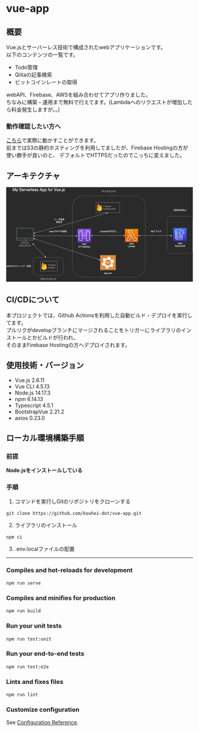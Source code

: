 # vue-app

## 概要
Vue.jsとサーバーレス技術で構成されたwebアプリケーションです。<br/>
以下のコンテンツの一覧です。

- Todo管理
- Qiitaの記事検索
- ビットコインレートの取得

webAPI、Firebase、AWSを組み合わせてアプリ作りました。<br/>
ちなみに構築・運用まで無料で行えてます。(Lambdaへのリクエストが増加したら料金発生しますが。。)

### 動作確認したい方へ
[こちら](https://fir-project-b00d3.web.app/)で実際に動かすことができます。<br/>
前まではS3の静的ホスティングを利用してましたが、Firebase Hostingの方が使い勝手が良いのと、
デフォルトでHTTPSだったのでこっちに変えました。

## アーキテクチャ
![インフラ設計](/doc/img/serverless_app_infra_design.drawio.png)

## CI/CDについて
本プロジェクトでは、Github Actionsを利用した自動ビルド・デプロイを実行してます。<br>
プルリクがdevelopブランチにマージされることをトリガーにライブラリのインストールとかビルドが行われ、<br>
そのままFirebase Hostingの方へデプロイされます。

## 使用技術・バージョン
- Vue.js 2.6.11
- Vue CLI 4.5.13
- Node.js 14.17.3
- npm 6.14.13
- Typescript 4.5.1
- BootstrapVue 2.21.2
- axios 0.23.0

## ローカル環境構築手順

### 前提
**Node.jsをインストールしている**

### 手順
1. コマンドを実行しGitのリポジトリをクローンする
```
git clone https://github.com/kouhei-dot/vue-app.git
```
2. ライブラリのインストール
```
npm ci
```
3. .env.localファイルの配置

---------------------------------------

### Compiles and hot-reloads for development
```
npm run serve
```

### Compiles and minifies for production
```
npm run build
```

### Run your unit tests
```
npm run test:unit
```

### Run your end-to-end tests
```
npm run test:e2e
```

### Lints and fixes files
```
npm run lint
```

### Customize configuration
See [Configuration Reference](https://cli.vuejs.org/config/).
